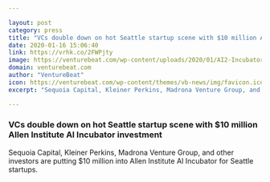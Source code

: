 ```yaml
---

layout: post
category: press
title: "VCs double down on hot Seattle startup scene with $10 million Allen Institute AI Incubator investment"
date: 2020-01-16 15:06:40
link: https://vrhk.co/2FWPjty
image: https://venturebeat.com/wp-content/uploads/2020/01/AI2-Incubator-Team.jpg?w=1200&strip=all
domain: venturebeat.com
author: "VentureBeat"
icon: https://venturebeat.com/wp-content/themes/vb-news/img/favicon.ico
excerpt: "Sequoia Capital, Kleiner Perkins, Madrona Venture Group, and other investors are putting $10 million into Allen Institute AI Incubator for Seattle startups."

---
```


### VCs double down on hot Seattle startup scene with $10 million Allen Institute AI Incubator investment

Sequoia Capital, Kleiner Perkins, Madrona Venture Group, and other investors are putting $10 million into Allen Institute AI Incubator for Seattle startups.
